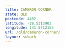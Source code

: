 ```yaml
---
title: CAMERON CORNER
state: QLD
postcode: 4492
latitude: -28.5313903
longitude: 141.5712156
url: /qld/cameron-corner/
layout: suburb
---
```

